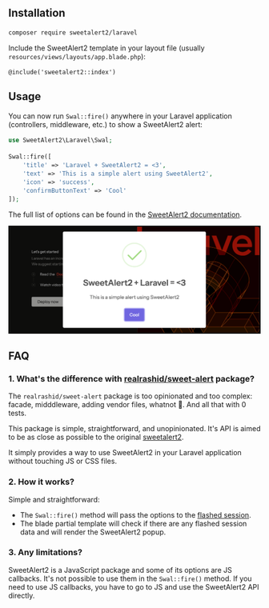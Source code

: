 ## Installation

```sh
composer require sweetalert2/laravel
```

Include the SweetAlert2 template in your layout file (usually `resources/views/layouts/app.blade.php`):

```blade
@include('sweetalert2::index')
```

## Usage

You can now run `Swal::fire()` anywhere in your Laravel application (controllers, middleware, etc.) to show a SweetAlert2 alert:

```php
use SweetAlert2\Laravel\Swal;

Swal::fire([
    'title' => 'Laravel + SweetAlert2 = <3',
    'text' => 'This is a simple alert using SweetAlert2',
    'icon' => 'success',
    'confirmButtonText' => 'Cool'
]);
```

The full list of options can be found in the [SweetAlert2 documentation](https://sweetalert2.github.io/#configuration).

![SweetAlert2 Laravel](sweetalert2-laravel.png)

## FAQ

### 1. What's the difference with [realrashid/sweet-alert](https://github.com/realrashid/sweet-alert) package?

The `realrashid/sweet-alert` package is too opinionated and too complex: facade, midddleware, adding vendor files, whatnot 🤯. And all that with 0 tests.

This package is simple, straightforward, and unopinionated. It's API is aimed to be as close as possible to the original [sweetalert2](https://sweetalert2.github.io/#configuration).

It simply provides a way to use SweetAlert2 in your Laravel application without touching JS or CSS files.

### 2. How it works?

Simple and straightforward:

- The `Swal::fire()` method will pass the options to the [flashed session](https://laravel.com/docs/12.x/session#flash-data).
- The blade partial template will check if there are any flashed session data and will render the SweetAlert2 popup.

### 3. Any limitations?

SweetAlert2 is a JavaScript package and some of its options are JS callbacks. It's not possible to use them in the `Swal::fire()` method.
If you need to use JS callbacks, you have to go to JS and use the SweetAlert2 API directly.
